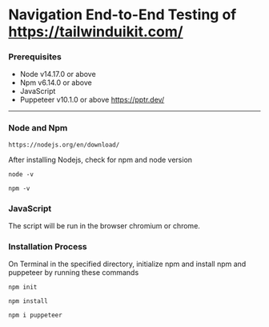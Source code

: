 # Navigation End-to-End Testing of https://tailwinduikit.com/
 ### Prerequisites
 - Node v14.17.0 or above
 - Npm v6.14.0 or above
 - JavaScript
 - Puppeteer v10.1.0 or above https://pptr.dev/
 

------------
### Node and Npm
	https://nodejs.org/en/download/
After installing Nodejs, check for npm and node version

`node -v`

`npm -v`
### JavaScript
The script will be run in the browser chromium or chrome.
### Installation Process
On Terminal in the specified directory, initialize npm and install npm and puppeteer by running these commands

`npm init`

`npm install`

`npm i puppeteer`


